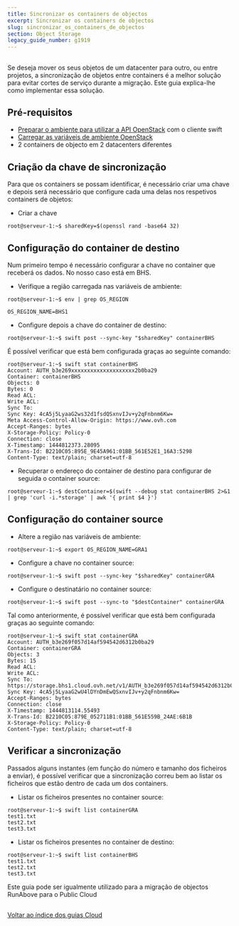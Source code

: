 ```yaml
---
title: Sincronizar os containers de objectos
excerpt: Sincronizar os containers de objectos
slug: sincronizar_os_containers_de_objectos
section: Object Storage
legacy_guide_number: g1919
---
```



## 
Se deseja mover os seus objetos de um datacenter para outro, ou entre projetos, a sincronização de objetos entre containers é a melhor solução para evitar cortes de serviço durante a migração.
Este guia explica-lhe como implementar essa solução.


## Pré-requisitos

- [Preparar o ambiente para utilizar a API OpenStack]({legacy}1851) com o cliente swift
- [Carregar as variáveis de ambiente OpenStack]({legacy}1852)
- 2 containers de objecto em 2 datacenters diferentes




## Criação da chave de sincronização
Para que os containers se possam identificar, é necessário criar uma chave e depois será necessário que configure cada uma delas nos respetivos containers de objetos:


- Criar a chave


```
root@serveur-1:~$ sharedKey=$(openssl rand -base64 32)
```





## Configuração do container de destino
Num primeiro tempo é necessário configurar a chave no container que receberá os dados.
No nosso caso está em BHS.


- Verifique a região carregada nas variáveis de ambiente:


```
root@serveur-1:~$ env | grep OS_REGION

OS_REGION_NAME=BHS1
```


- Configure depois a chave do container de destino:


```
root@serveur-1:~$ swift post --sync-key "$sharedKey" containerBHS
```



É possível verificar que está bem configurada graças ao seguinte comando:


```
root@serveur-1:~$ swift stat containerBHS
Account: AUTH_b3e269xxxxxxxxxxxxxxxxxxxx2b0ba29
Container: containerBHS
Objects: 0
Bytes: 0
Read ACL:
Write ACL:
Sync To:
Sync Key: 4cA5j5LyaaG2ws32d1fsdQSxnvIJv+y2qFnbnm6Kw=
Meta Access-Control-Allow-Origin: https://www.ovh.com
Accept-Ranges: bytes
X-Storage-Policy: Policy-0
Connection: close
X-Timestamp: 1444812373.28095
X-Trans-Id: B2210C05:895E_9E45A961:01BB_561E52E1_16A3:5298
Content-Type: text/plain; charset=utf-8
```



- Recuperar o endereço do container de destino para configurar de seguida o container source:


```
root@serveur-1:~$ destContainer=$(swift --debug stat containerBHS 2>&1 | grep 'curl -i.*storage' | awk '{ print $4 }')
```





## Configuração do container source

- Altere a região nas variáveis de ambiente:


```
root@serveur-1:~$ export OS_REGION_NAME=GRA1
```


- Configure a chave no container source:


```
root@serveur-1:~$ swift post --sync-key "$sharedKey" containerGRA
```


- Configure o destinatário no container source:


```
root@serveur-1:~$ swift post --sync-to "$destContainer" containerGRA
```



Tal como anteriormente, é possível verificar que está bem configurada graças ao seguinte comando:


```
root@serveur-1:~$ swift stat containerGRA
Account: AUTH_b3e269f057d14af594542d6312b0ba29
Container: containerGRA
Objects: 3
Bytes: 15
Read ACL:
Write ACL:
Sync To: https://storage.bhs1.cloud.ovh.net/v1/AUTH_b3e269f057d14af594542d6312b0ba29/containerBHS
Sync Key: 4cA5j5LyaaG2wU4lDYnDmEwQSxnvIJv+y2qFnbnm6Kw=
Accept-Ranges: bytes
Connection: close
X-Timestamp: 1444813114.55493
X-Trans-Id: B2210C05:879E_052711B1:01BB_561E559B_24AE:6B1B
X-Storage-Policy: Policy-0
Content-Type: text/plain; charset=utf-8
```




## Verificar a sincronização
Passados alguns instantes (em função do número e tamanho dos ficheiros a enviar), é possível verificar que a sincronização correu bem ao listar os ficheiros que estão dentro de cada um dos containers.


- Listar os ficheiros presentes no container source:


```
root@serveur-1:~$ swift list containerGRA
test1.txt
test2.txt
test3.txt
```


- Listar os ficheiros presentes no container de destino:


```
root@serveur-1:~$ swift list containerBHS
test1.txt
test2.txt
test3.txt
```



Este guia pode ser igualmente utilizado para a migração de objectos RunAbove para o Public Cloud


## 
[Voltar ao índice dos guias Cloud]({legacy}1785)

